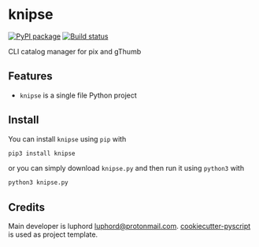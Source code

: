 # knipse

[![PyPI package](https://img.shields.io/pypi/v/knipse)](https://pypi.python.org/pypi/knipse)
[![Build status](https://img.shields.io/travis/luphord/knipse)](https://travis-ci.org/luphord/knipse)

CLI catalog manager for pix and gThumb

## Features
* `knipse` is a single file Python project

## Install

You can install `knipse` using `pip` with

```bash
pip3 install knipse
```

or you can simply download `knipse.py` and then run it using `python3` with

```bash
python3 knipse.py
```

## Credits

Main developer is luphord <luphord@protonmail.com>. [cookiecutter-pyscript](https://github.com/luphord/cookiecutter-pyscript) is used as project template.
